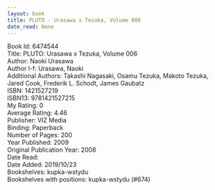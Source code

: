 ```yaml
---
layout: book
title: PLUTO - Urasawa x Tezuka, Volume 006
date_read: None
---
```


Book Id: 6474544<br />
Title: PLUTO: Urasawa x Tezuka, Volume 006<br />
Author: Naoki Urasawa<br />
Author l-f: Urasawa, Naoki<br />
Additional Authors: Takashi Nagasaki, Osamu Tezuka, Makoto Tezuka, Jared Cook, Frederik L. Schodt, James Gaubatz<br />
ISBN: 1421527219<br />
ISBN13: 9781421527215<br />
My Rating: 0<br />
Average Rating: 4.46<br />
Publisher: VIZ Media<br />
Binding: Paperback<br />
Number of Pages: 200<br />
Year Published: 2009<br />
Original Publication Year: 2008<br />
Date Read: <br />
Date Added: 2019/10/23<br />
Bookshelves: kupka-wstydu<br />
Bookshelves with positions: kupka-wstydu (#674)<br />

